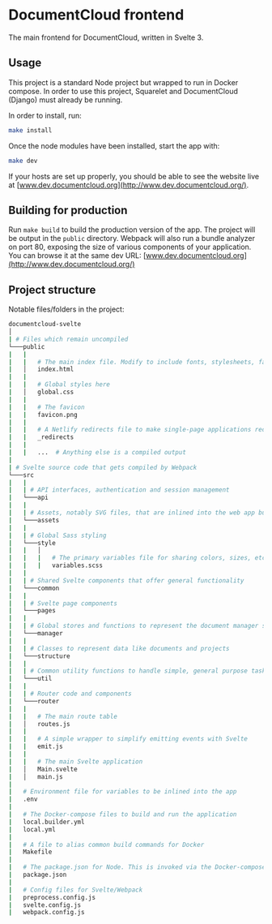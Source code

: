 # DocumentCloud frontend

The main frontend for DocumentCloud, written in Svelte 3.

## Usage

This project is a standard Node project but wrapped to run in Docker compose. In order to use this project, Squarelet and DocumentCloud (Django) must already be running.

In order to install, run:

```bash
make install
```

Once the node modules have been installed, start the app with:

```bash
make dev
```

If your hosts are set up properly, you should be able to see the website live at [www.dev.documentcloud.org](http://www.dev.documentcloud.org/).

## Building for production

Run `make build` to build the production version of the app. The project will be output in the `public` directory. Webpack will also run a bundle analyzer on port 80, exposing the size of various components of your application. You can browse it at the same dev URL: [www.dev.documentcloud.org](http://www.dev.documentcloud.org/)

## Project structure

Notable files/folders in the project:

```bash
documentcloud-svelte
│
| # Files which remain uncompiled
└───public
|   |
|   |   # The main index file. Modify to include fonts, stylesheets, favicons, etc.
|   │   index.html
|   |
|   |   # Global styles here
|   │   global.css
|   |
|   |   # The favicon
|   |   favicon.png
|   |
|   |   # A Netlify redirects file to make single-page applications redirect to index.html for everything
|   |   _redirects
|   |
|   |   ...  # Anything else is a compiled output
|
| # Svelte source code that gets compiled by Webpack
└───src
|   |
|   | # API interfaces, authentication and session management
|   └───api
|   |
|   | # Assets, notably SVG files, that are inlined into the web app bundle
|   └───assets
|   |
|   | # Global Sass styling
|   └───style
|   |   │
|   |   |   # The primary variables file for sharing colors, sizes, etc
|   |   |   variables.scss
|   |
|   | # Shared Svelte components that offer general functionality
|   └───common
|   |
|   | # Svelte page components
|   └───pages
|   |
|   | # Global stores and functions to represent the document manager state
|   └───manager
|   |
|   | # Classes to represent data like documents and projects
|   └───structure
|   |
|   | # Common utility functions to handle simple, general purpose tasks
|   └───util
|   |
|   | # Router code and components
|   └───router
|   |
|   |   # The main route table
|   │   routes.js
|   |
|   |   # A simple wrapper to simplify emitting events with Svelte
|   |   emit.js
|   |
|   |   # The main Svelte application
|   │   Main.svelte
|   │   main.js
|
|   # Environment file for variables to be inlined into the app
|   .env
|
|   # The Docker-compose files to build and run the application
|   local.builder.yml
|   local.yml
|
|   # A file to alias common build commands for Docker
|   Makefile
|
|   # The package.json for Node. This is invoked via the Docker-compose files
|   package.json
|
|   # Config files for Svelte/Webpack
|   preprocess.config.js
|   svelte.config.js
|   webpack.config.js
```
